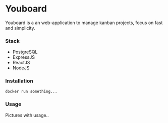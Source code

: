 # Youboard
Youboard is a an web-application to manage kanban projects, focus on fast and simplicity.

### Stack
- PostgreSQL
- ExpressJS
- ReactJS
- NodeJS
### Installation
```zsh
docker run something...
```
### Usage
Pictures with usage..
